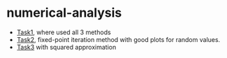 # numerical-analysis

* [Task1](https://github.com/gms-projects/numerical-analysis/blob/master/hw1/all_methods.ipynb), where used all 3 methods
* [Task2](https://github.com/gms-projects/numerical-analysis/blob/master/hw1/fixed_point_iteration.ipynb), fixed-point iteration method with good plots for random values.
* [Task3](https://github.com/gms-projects/numerical-analysis/blob/master/hw1/newtons_fractals.ipynb) with squared approximation
